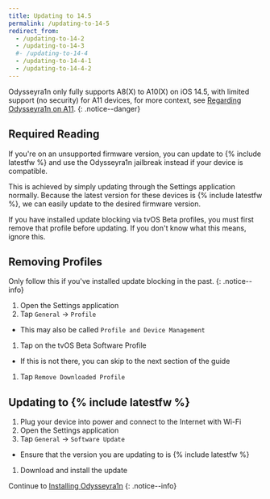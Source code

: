 ```yaml
---
title: Updating to 14.5
permalink: /updating-to-14-5
redirect_from:
  - /updating-to-14-2
  - /updating-to-14-3
  #- /updating-to-14-4
  - /updating-to-14-4-1
  - /updating-to-14-4-2
---
```


Odysseyra1n only fully supports A8(X) to A10(X) on iOS 14.5, with limited support (no security) for A11 devices, for more context, see [Regarding Odysseyra1n on A11](information-regarding-a11).
{: .notice--danger}

## Required Reading

If you're on an unsupported firmware version, you can update to {% include latestfw %} and use the Odysseyra1n jailbreak instead if your device is compatible.

This is achieved by simply updating through the Settings application normally. Because the latest version for these devices is {% include latestfw %}, we can easily update to the desired firmware version.

If you have installed update blocking via tvOS Beta profiles, you must first remove that profile before updating. If you don't know what this means, ignore this.

## Removing Profiles

Only follow this if you've installed update blocking in the past.
{: .notice--info}

1. Open the Settings application
1. Tap `General` -> `Profile`
  - This may also be called `Profile and Device Management`
1. Tap on the tvOS Beta Software Profile
  - If this is not there, you can skip to the next section of the guide
1. Tap `Remove Downloaded Profile`

## Updating to {% include latestfw %}

1. Plug your device into power and connect to the Internet with Wi-Fi
1. Open the Settings application
1. Tap `General` -> `Software Update`
  - Ensure that the version you are updating to is {% include latestfw %}
1. Download and install the update

Continue to [Installing Odysseyra1n](installing-odysseyra1n)
{: .notice--info}